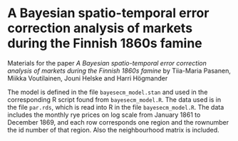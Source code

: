 # A Bayesian spatio-temporal error correction analysis of markets during the Finnish 1860s famine

Materials for the paper _A Bayesian spatio-temporal error correction analysis of markets during the Finnish 1860s famine_ by Tiia-Maria Pasanen, Miikka Voutilainen, Jouni Helske and Harri Högmander

The model is defined in the file ```bayesecm_model.stan``` and used in the corresponding R script found from ```bayesecm_model.R```. The data used is in the file ```par.rds```, which is read into R in the file ```bayesecm_model.R```. The data includes the monthly rye prices on log scale from January 1861 to December 1869, and each row corresponds one region and the rownumber the id number of that region. Also the neighbourhood matrix is included.
